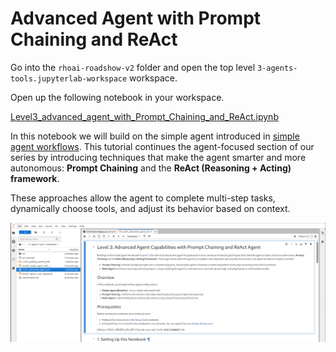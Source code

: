 # Advanced Agent with Prompt Chaining and ReAct

Go into the `rhoai-roadshow-v2` folder and open the top level `3-agents-tools.jupyterlab-workspace` workspace.

Open up the following notebook in your workspace.

<a href="https://github.com/odh-labs/rhoai-roadshow-v2/blob/main/docs/3-agents-tools/notebooks/Level3_advanced_agent_with_Prompt_Chaining_and_ReAct.ipynb" target="_blank">Level3_advanced_agent_with_Prompt_Chaining_and_ReAct.ipynb</a>

In this notebook we will build on the simple agent introduced in [simple agent workflows](3-agents-tools/2-simple-agent-with-websearch). This tutorial continues the agent-focused section of our series by introducing techniques that make the agent smarter and more autonomous: **Prompt Chaining** and the **ReAct (Reasoning + Acting) framework**.

These approaches allow the agent to complete multi-step tasks, dynamically choose tools, and adjust its behavior based on context.

![images/level3-advanced-agent.png](images/level3-advanced-agent.png)
